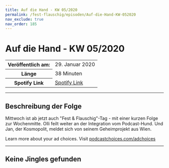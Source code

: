 ```yaml
---
title: Auf die Hand - KW 05/2020
permalink: /fest-flauschig/episoden/Auf-die-Hand-KW-052020
nav_exclude: true
nav_order: 185
---
```


# Auf die Hand - KW 05/2020
<table class="resp-table dcf-table dcf-table-responsive dcf-table-bordered dcf-table-striped dcf-w-100%">
                    <tbody>
                        <tr>
                            <th scope="row">Veröffentlich am:</th>
                            <td data-label="Veröffentlich am:">29. Januar 2020</td>
                        </tr>
                        <tr>
                            <th scope="row">Länge </th>
                            <td data-label="Länge ">38 Minuten</td>
                        </tr><tr>
                                <th scope="row">Spotify Link</th>
                                <td data-label="Spotify Link"><a href="https://open.spotify.com/episode/3LWmXyzLjkiAn5DgNSx9of">Spotify Link</a></td>
                            </tr></tbody>
                </table>

***

## Beschreibung der Folge

<div>
Mittwoch ist ab jetzt auch "Fest &amp; Flauschig"-Tag - mit einer kurzen Folge zur Wochenmitte. Olli feilt weiter an der Integration vom Podcast-Hund. Und Jan, der Kosmopolit, meldet sich von seinem Geheimprojekt aus Wien.<p> </p><p>Learn more about your ad choices. Visit <a href="https://podcastchoices.com/adchoices">podcastchoices.com/adchoices</a></p>  
</div>

***

## Keine Jingles gefunden